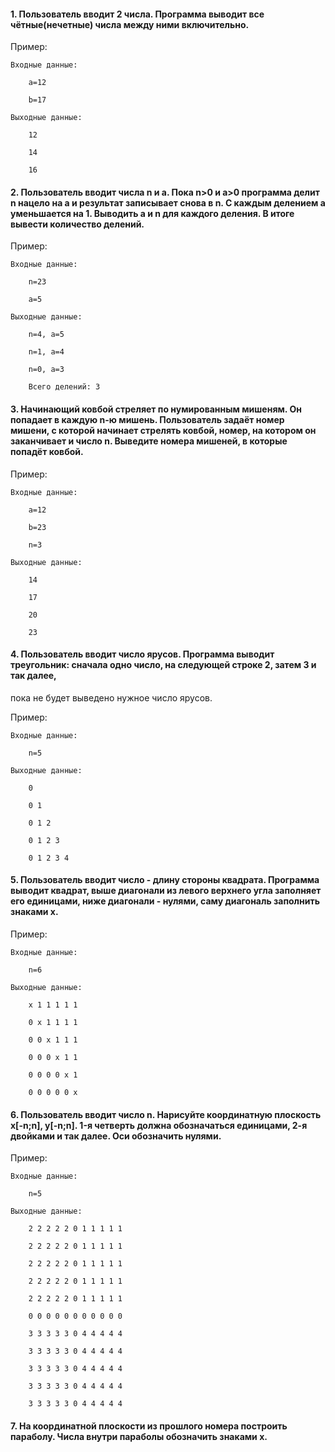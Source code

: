 #### 1. Пользователь вводит 2 числа. Программа выводит все чётные(нечетные) числа между ними включительно.

Пример:
    
    Входные данные:
    
        a=12
        
        b=17
        
    Выходные данные:
    
        12
        
        14
        
        16
        
#### 2. Пользователь вводит числа n и a. Пока n>0 и a>0 программа делит n нацело на а и результат записывает снова в n. С каждым делением а уменьшается на 1. Выводить а и n для каждого деления. В итоге вывести количество делений.

Пример:
   
    Входные данные:
   
        n=23
        
        a=5
        
    Выходные данные:
    
        n=4, a=5
        
        n=1, a=4
        
        n=0, a=3
        
        Всего делений: 3
        
#### 3. Начинающий ковбой стреляет по нумированным мишеням. Он попадает в каждую n-ю мишень. Пользователь задаёт номер мишени, с которой начинает стрелять ковбой, номер, на котором он заканчивает и число n. Выведите номера мишеней, в которые попадёт ковбой.

Пример:

    Входные данные:
    
        a=12
        
        b=23
        
        n=3
        
    Выходные данные:
    
        14
        
        17
        
        20
        
        23
        
#### 4. Пользователь вводит число ярусов. Программа выводит треугольник: сначала одно число, на следующей строке 2, затем 3 и так далее, 
пока не будет выведено нужное число ярусов.

Пример:

    Входные данные:
    
        n=5
        
    Выходные данные:
    
        0 
        
        0 1 
        
        0 1 2 
        
        0 1 2 3 
        
        0 1 2 3 4 
        
#### 5. Пользователь вводит число - длину стороны квадрата. Программа выводит квадрат, выше диагонали из левого верхнего угла заполняет его единицами, ниже диагонали - нулями, саму диагональ заполнить знаками х.

Пример:

    Входные данные:
    
        n=6
        
    Выходные данные:
    
        x 1 1 1 1 1 
        
        0 x 1 1 1 1 
        
        0 0 x 1 1 1 
        
        0 0 0 x 1 1 
        
        0 0 0 0 x 1 
        
        0 0 0 0 0 x 
        
#### 6. Пользователь вводит число n. Нарисуйте координатную плоскость х[-n;n], y[-n;n]. 1-я четверть должна обозначаться единицами, 2-я двойками и так далее. Оси обозначить нулями.

Пример:

    Входные данные:
    
        n=5
        
    Выходные данные:
    
        2 2 2 2 2 0 1 1 1 1 1 
        
        2 2 2 2 2 0 1 1 1 1 1 
        
        2 2 2 2 2 0 1 1 1 1 1 
        
        2 2 2 2 2 0 1 1 1 1 1 
        
        2 2 2 2 2 0 1 1 1 1 1 
        
        0 0 0 0 0 0 0 0 0 0 0
        
        3 3 3 3 3 0 4 4 4 4 4 
        
        3 3 3 3 3 0 4 4 4 4 4 
        
        3 3 3 3 3 0 4 4 4 4 4 
        
        3 3 3 3 3 0 4 4 4 4 4 
        
        3 3 3 3 3 0 4 4 4 4 4 
        
#### 7. На координатной плоскости из прошлого номера построить параболу. Числа внутри параболы обозначить знаками х.
